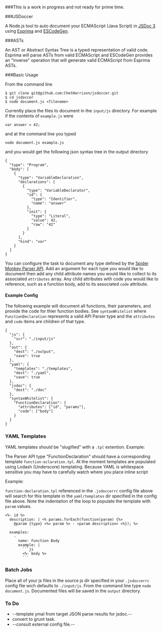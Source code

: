 ###This is a work in progress and not ready for prime time.

###JSDoccer

A Node.js tool to auto document your ECMAScript (Java Script) in  [JSDoc 3](https://github.com/jsdoc3/jsdoc3.github.com) using [Esprima](http://esprima.org/) and [ESCodeGen](https://github.com/Constellation/escodegen).

###ASTs

An AST or Abstract Syntax Tree is a typed representation of valid code. Esprima will parse ASTs from valid ECMAScript and ESCodeGen provides an "inverse" operation that will generate valid ECMAScript from Esprima ASTs.

###Basic Usage

From the command line

```
$ git clone git@github.com:ChetHarrison/jsdoccer.git
$ cd jsdoccer
$ node document.js <filename>
```
Currently place the files to document in the `input/js` directory. For example if the contents of `example.js` were

```
var answer = 42;
```

and at the command line you typed

`node document.js example.js`

and you would get the following json syntax tree in the output directory

```
{
  "type": "Program",
  "body": [
    {
      "type": "VariableDeclaration",
      "declarations": [
        {
          "type": "VariableDeclarator",
          "id": {
            "type": "Identifier",
            "name": "answer"
          },
          "init": {
            "type": "Literal",
            "value": 42,
            "raw": "42"
          }
        }
      ],
      "kind": "var"
    }
  ]
}
```

You can configure the task to document any type defined by the [Spider Monkey Parser API](https://developer.mozilla.org/en-US/docs/Mozilla/Projects/SpiderMonkey/Parser_API#Functions). Add an argument for each type you would like to document then add any child attribute names you would like to collect to its associated `attributes` array. Any child attributes with code you would like to reference, such as a function body, add to its associated `code` attribute.

#### Example Config

The following example will document all functions, their parameters, and provide the code for thier function bodies. See `syntaxWhitelist` where `FunctionDeclaration` represents a valid API Parser type and the `attributes` and `code` items are children of that type.

```
{
  "js": {
    "scr": "./input/js"
  },
  "ast": {
    "dest": "./output",
    "save": true
  },
  "yaml": {
    "templates": "./templates",
    "dest": "./yaml",
    "save": true
  },
  "jsdoc": {
    "dest": "./doc"
  },
  "syntaxWhitelist": {
    "FunctionDeclaration": {
      "attributes": ["id", "params"],
      "code": ["body"]
    }
  }
}
```

### YAML Templates

YAML templates should be "slugified" with a `.tpl` extention. Example:

The Parser API type "FunctionDeclaration" should have a corresponding template `function-eclaration.tpl`. At the moment templates are populated using Lodash (Underscore) templating. Because YAML is whitespace sensitive you may have to carefully watch where you place inline script 

Example:

`function-declaration.tpl` referenced in the `.jsdoccerrc` config file above will search for this template in the `yaml/templates` dir specified in the config file above. Note the indentation of the loop to populate the template with `param` values.

```
<%- id %>
  description: | <% params.forEach(function(param) {%>
    @param {type} <%= param %> - <param description> <%}); %>
  
  examples:
    -
      name: Function Body
      example: |
        ```js
        <%- body %>
        ```
```
### Batch Jobs

Place all of your js files in the source js dir specified in your `.jsdoccerrc` config file wich defaults to `./input/js`. From the command line type `node document.js`. Documented files will be saved in the `output` directory.

### To Do
* --template ymal from target JSON parse results for jsdoc.--
* convert to grunt task.
* --consult external config file.--